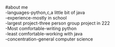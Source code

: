 #about me <br>
  -languages-python,c,a little bit of java <br>
  -experience-mostly in school <br>
  -largest project-three person group project in 222 <br>
  -Most comfortable-writing python <br>
  -least comfortable-working with java <br>
  -concentration-general computer science 
